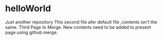 # helloWorld
Just another repository
This second file afer default file ,contents isn't the same.
Third Page to Merge.
New contents need to be added to present page.using github merge.

